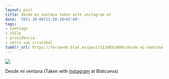 ```yaml
---
layout: post
title: desde mi ventana taken with instagram at
date: '2011-10-06T21:50:10+02:00'
tags:
- santiago
- chile
- providencia
- cerro san cristóbal
tumblr_url: https://fernando.blat.es/post/11108924086/desde-mi-ventana-taken-with-instagram-at
---
```

 ![](/tumblr_files/tumblr_lsntnhJHF11qz4y16o1_640.jpg)  

Desde mi ventana (Taken with [Instagram](http://instagr.am) at Blatcueva)

